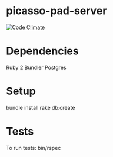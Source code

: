 picasso-pad-server
==================

[![Code Climate](https://codeclimate.com/github/alanmulhall/picasso-pad-server.png)](https://codeclimate.com/github/alanmulhall/picasso-pad-server)

Dependencies
=================
Ruby 2
Bundler
Postgres

Setup
=================
bundle install
rake db:create


Tests
================

To run tests:
bin/rspec
